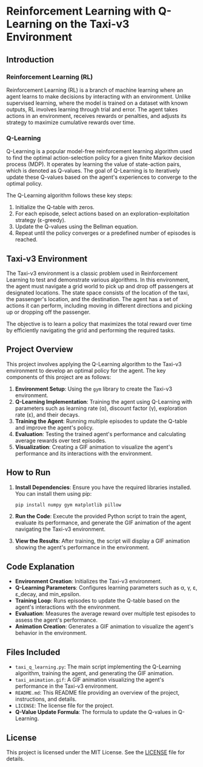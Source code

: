 # Reinforcement Learning with Q-Learning on the Taxi-v3 Environment

## Introduction

### Reinforcement Learning (RL)

Reinforcement Learning (RL) is a branch of machine learning where an agent learns to make decisions by interacting with an environment. Unlike supervised learning, where the model is trained on a dataset with known outputs, RL involves learning through trial and error. The agent takes actions in an environment, receives rewards or penalties, and adjusts its strategy to maximize cumulative rewards over time.

### Q-Learning

Q-Learning is a popular model-free reinforcement learning algorithm used to find the optimal action-selection policy for a given finite Markov decision process (MDP). It operates by learning the value of state-action pairs, which is denoted as Q-values. The goal of Q-Learning is to iteratively update these Q-values based on the agent's experiences to converge to the optimal policy.

The Q-Learning algorithm follows these key steps:
1. Initialize the Q-table with zeros.
2. For each episode, select actions based on an exploration-exploitation strategy (ε-greedy).
3. Update the Q-values using the Bellman equation.
4. Repeat until the policy converges or a predefined number of episodes is reached.

## Taxi-v3 Environment

The Taxi-v3 environment is a classic problem used in Reinforcement Learning to test and demonstrate various algorithms. In this environment, the agent must navigate a grid world to pick up and drop off passengers at designated locations. The state space consists of the location of the taxi, the passenger's location, and the destination. The agent has a set of actions it can perform, including moving in different directions and picking up or dropping off the passenger.

The objective is to learn a policy that maximizes the total reward over time by efficiently navigating the grid and performing the required tasks.

## Project Overview

This project involves applying the Q-Learning algorithm to the Taxi-v3 environment to develop an optimal policy for the agent. The key components of this project are as follows:

1. **Environment Setup**: Using the `gym` library to create the Taxi-v3 environment.
2. **Q-Learning Implementation**: Training the agent using Q-Learning with parameters such as learning rate (α), discount factor (γ), exploration rate (ε), and their decays.
3. **Training the Agent**: Running multiple episodes to update the Q-table and improve the agent's policy.
4. **Evaluation**: Testing the trained agent's performance and calculating average rewards over test episodes.
5. **Visualization**: Creating a GIF animation to visualize the agent's performance and its interactions with the environment.

## How to Run

1. **Install Dependencies**: Ensure you have the required libraries installed. You can install them using pip:
    ```bash
    pip install numpy gym matplotlib pillow
    ```

2. **Run the Code**: Execute the provided Python script to train the agent, evaluate its performance, and generate the GIF animation of the agent navigating the Taxi-v3 environment.

3. **View the Results**: After training, the script will display a GIF animation showing the agent's performance in the environment.

## Code Explanation

- **Environment Creation**: Initializes the Taxi-v3 environment.
- **Q-Learning Parameters**: Configures learning parameters such as α, γ, ε, ε_decay, and min_epsilon.
- **Training Loop**: Runs episodes to update the Q-table based on the agent's interactions with the environment.
- **Evaluation**: Measures the average reward over multiple test episodes to assess the agent's performance.
- **Animation Creation**: Generates a GIF animation to visualize the agent's behavior in the environment.

## Files Included

- `taxi_q_learning.py`: The main script implementing the Q-Learning algorithm, training the agent, and generating the GIF animation.
- `taxi_animation.gif`: A GIF animation visualizing the agent's performance in the Taxi-v3 environment.
- `README.md`: This README file providing an overview of the project, instructions, and details.
- `LICENSE`: The license file for the project.
- **Q-Value Update Formula**: The formula to update the Q-values in Q-Learning.

## License

This project is licensed under the MIT License. See the [LICENSE](LICENSE) file for details.

